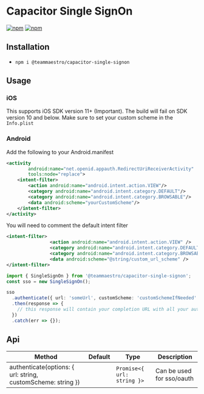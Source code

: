 # Capacitor Single SignOn

[![npm](https://img.shields.io/npm/v/@teammaestro/capacitor-single-signon.svg)](https://www.npmjs.com/package/teammaestro/capacitor-single-signon)
[![npm](https://img.shields.io/npm/dt/@teammaestro/capacitor-single-signon.svg?label=npm%20downloads)](https://www.npmjs.com/package/teammaestro/capacitor-single-signon)

## Installation

- `npm i @teammaestro/capacitor-single-signon`

## Usage

### iOS
This supports iOS SDK version 11+ (Important). The build will fail on SDK version 10 and below. Make sure to set your custom scheme in the `Info.plist`

### Android

Add the following to your Android.manifest

```xml
<activity
        android:name="net.openid.appauth.RedirectUriReceiverActivity"
        tools:node="replace">
    <intent-filter>
        <action android:name="android.intent.action.VIEW"/>
        <category android:name="android.intent.category.DEFAULT"/>
        <category android:name="android.intent.category.BROWSABLE"/>
        <data android:scheme="yourCustomScheme"/>
    </intent-filter>
</activity>
```

You will need to comment the default intent filter

```xml
<intent-filter>
                <action android:name="android.intent.action.VIEW" />
                <category android:name="android.intent.category.DEFAULT" />
                <category android:name="android.intent.category.BROWSABLE" />
                <data android:scheme="@string/custom_url_scheme" />
</intent-filter>
```

```ts
import { SingleSignOn } from '@teammaestro/capacitor-single-signon';
const sso = new SingleSignOn();

sso
  .authenticate({ url: 'someUrl', customScheme: 'customSchemeIfNeeded' })
  .then(response => {
    // this response will contain your completion URL with all your authorization keys used from the oauth callback
  })
  .catch(err => {});
```

## Api

| Method                                               | Default | Type                      | Description                 |
| ---------------------------------------------------- | ------- | ------------------------- | --------------------------- |
| authenticate(options: { url: string, customScheme: string }) |         | `Promise<{ url: string }>` | Can be used for sso/oauth |

